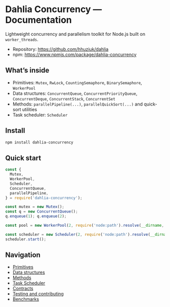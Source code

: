 # Dahlia Concurrency — Documentation

Lightweight concurrency and parallelism toolkit for Node.js built on `worker_threads`.

- Repository: https://github.com/hhuziuk/dahlia
- npm: https://www.npmjs.com/package/dahlia-concurrency

## What’s inside
- Primitives: `Mutex`, `RwLock`, `CountingSemaphore`, `BinarySemaphore`, `WorkerPool`
- Data structures: `ConcurrentQueue`, `ConcurrentPriorityQueue`, `ConcurrentDeque`, `ConcurrentStack`, `ConcurrentSet`
- Methods: `parallelPipeline(...)`, `parallelQuickSort(...)` and quick-sort utilities
- Task scheduler: `Scheduler`

## Install
```bash
npm install dahlia-concurrency
```

## Quick start
```js
const {
  Mutex,
  WorkerPool,
  Scheduler,
  ConcurrentQueue,
  parallelPipeline,
} = require('dahlia-concurrency');

const mutex = new Mutex();
const q = new ConcurrentQueue();
q.enqueue(1); q.enqueue(2);

const pool = new WorkerPool(2, require('node:path').resolve(__dirname, 'worker.js'));

const scheduler = new Scheduler(2, require('node:path').resolve(__dirname, 'handlers.js'));
scheduler.start();
```

## Navigation
- [Primitives](./primitives.md)
- [Data structures](./data-structures.md)
- [Methods](./methods.md)
- [Task Scheduler](./task-scheduler.md)
- [Contracts](./contracts.md)
- [Testing and contributing](./testing-and-contributing.md)
- [Benchmarks](./benchmarks.md)
